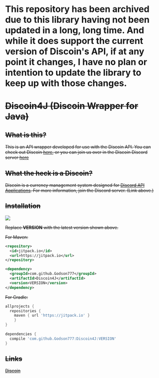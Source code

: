 # This repository has been archived due to this library having not been updated in a long, long time. And while it does support the current version of Discoin's API, if at any point it changes, I have no plan or intention to update the library to keep up with those changes.





# ~~Discoin4J (Discoin Wrapper for Java)~~

## ~~What is this?~~

~~This is an API wrapper developed for use with the Discoin API. You can check out Discoin [here](https://github.com/Discoin/api-v3), or you can join us over in the Discoin Discord server [here](https://discord.gg/FcPGn4z)~~

## ~~What the heck is a Discoin?~~

~~Discoin is a currency management system designed for [Discord API Applications](https://discordapp.com/developers/intro). For more information, join the Discord server. (Link above.)~~

## ~~Installation~~

~~[![](https://jitpack.io/v/Godson777/Discoin4J.svg)](https://jitpack.io/#Godson777/Discoin4J)~~

~~Replace **VERSION** with the latest version shown above.~~

~~For Maven:~~

```xml
<repository>
  <id>jitpack.io</id>
  <url>https://jitpack.io</url>
</repository>

<dependency>
  <groupId>com.github.Godson777</groupId>
  <artifactId>Discoin4J</artifactId>
  <version>VERSION</version>
</dependency>
```

~~For Gradle:~~

```gradle
allprojects {
  repositories {
    maven { url 'https://jitpack.io' }
	}	
}
  
dependencies {
  compile 'com.github.Godson777:Discoin4J:VERSION'
}
```

## ~~Links~~

~~[Discoin](https://github.com/Discoin/api-v3)~~
